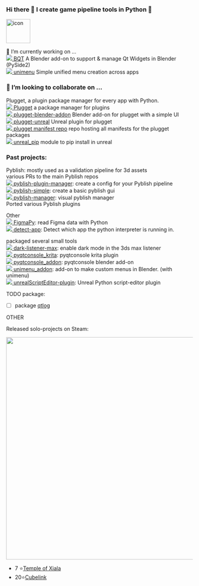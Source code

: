 ### Hi there 👋 I create game pipeline tools in Python 🐍
<img src="https://techstack-generator.vercel.app/python-icon.svg" alt="icon" width="65" height="65" />

🔭 I’m currently working on ...
<br>[![](https://img.shields.io/github/stars/techartorg/bqt?color=grey&label=%E2%AD%90&style=flat-square) BQT](https://github.com/techartorg/bqt) A Blender add-on to support & manage Qt Widgets in Blender (PySide2)
<br>[![](https://img.shields.io/github/stars/hannesdelbeke/unimenu?color=grey&label=%E2%AD%90&style=flat-square) unimenu](https://github.com/hannesdelbeke/unimenu) Simple unified menu creation across apps

### 👯 I’m looking to collaborate on ...
Plugget, a plugin package manager for every app with Python.
<br>[![](https://img.shields.io/github/stars/hannesdelbeke/plugget?color=grey&label=%E2%AD%90&style=flat-square) Plugget](https://github.com/hannesdelbeke/plugget) a package manager for plugins
<br>[![](https://img.shields.io/github/stars/hannesdelbeke/plugget-blender-addon?color=grey&label=%E2%AD%90&style=flat-square) plugget-blender-addon](https://github.com/hannesdelbeke/plugget-blender-addon) Blender add-on for plugget with a simple UI
<br>[![](https://img.shields.io/github/stars/hannesdelbeke/plugget-unreal?color=grey&label=%E2%AD%90&style=flat-square) plugget-unreal](https://github.com/hannesdelbeke/plugget-unreal) Unreal plugin for plugget
<br>[![](https://img.shields.io/github/stars/hannesdelbeke/plugget-pkgs?color=grey&label=%E2%AD%90&style=flat-square) plugget manifest repo](https://github.com/hannesdelbeke/plugget-pkgs) repo hosting all manifests for the plugget packages
<br>[![](https://img.shields.io/github/stars/hannesdelbeke/unreal_pip?color=grey&label=%E2%AD%90&style=flat-square) unreal_pip](https://github.com/hannesdelbeke//unreal_pip) module to pip install in unreal

### Past projects:

Pyblish: mostly used as a validation pipeline for 3d assets
<br>various PRs to the main Pyblish repos
<br>[![](https://img.shields.io/github/stars/hannesdelbeke/pyblish-plugin-manager?color=grey&label=%E2%AD%90&style=flat-square) pyblish-plugin-manager](https://github.com/hannesdelbeke/pyblish-plugin-manager): create a config for your Pyblish pipeline
<br>[![](https://img.shields.io/github/stars/hannesdelbeke/pyblish-simple?color=grey&label=%E2%AD%90&style=flat-square) pyblish-simple](https://github.com/hannesdelbeke/pyblish-simple): create a basic pyblish gui
<br>[![](https://img.shields.io/github/stars/hannesdelbeke/pyblish-manager?color=grey&label=%E2%AD%90&style=flat-square) pyblish-manager](https://github.com/hannesdelbeke/pyblish-manager): visual pyblish manager
<br>Ported various Pyblish plugins

Other
<br>[![](https://img.shields.io/github/stars/Amatobahn/FigmaPy?color=grey&label=%E2%AD%90&style=flat-square) FigmaPy](https://github.com/Amatobahn/FigmaPy): read Figma data with Python
<br>[![](https://img.shields.io/github/stars/hannesdelbeke/detect-app?color=grey&label=%E2%AD%90&style=flat-square) detect-app](https://github.com/hannesdelbeke/detect-app): Detect which app the python interpreter is running in.

packaged several small tools
<br>[![](https://img.shields.io/github/stars/hannesdelbeke/dark-listener-max?color=grey&label=%E2%AD%90&style=flat-square) dark-listener-max](https://github.com/hannesdelbeke/dark-listener-max): enable dark mode in the 3ds max listener
<br>[![](https://img.shields.io/github/stars/hannesdelbeke/pyqtconsole_krita?color=grey&label=%E2%AD%90&style=flat-square) pyqtconsole_krita](https://github.com/hannesdelbeke/pyqtconsole_krita): pyqtconsole krita plugin
<br>[![](https://img.shields.io/github/stars/hannesdelbeke/pyqtconsole_addon?color=grey&label=%E2%AD%90&style=flat-square) pyqtconsole_addon](https://github.com/hannesdelbeke/pyqtconsole_addon): pyqtconsole blender add-on
<br>[![](https://img.shields.io/github/stars/hannesdelbeke/unimenu_addon?color=grey&label=%E2%AD%90&style=flat-square) unimenu_addon](https://github.com/hannesdelbeke/unimenu_addon): add-on to make custom menus in Blender. (with unimenu)
<br>[![](https://img.shields.io/github/stars/hannesdelbeke/unrealScriptEditor-plugin?color=grey&label=%E2%AD%90&style=flat-square) unrealScriptEditor-plugin](https://github.com/hannesdelbeke/unrealScriptEditor-plugin): Unreal Python script-editor plugin


TODO package:
- [ ] package [qtlog](https://github.com/MaxRocamora/QtLog) 

OTHER

Released solo-projects on Steam: 

<img src="https://user-images.githubusercontent.com/3758308/228285884-4d2e6bad-ae3b-4d85-80ca-54a6eacc07cb.gif" width="600"></img>
- 7 ⭐[Temple of Xiala](https://store.steampowered.com/app/774411/Temple_of_Xiala/)
- 20⭐[Cubelink](https://store.steampowered.com/app/681620/Cube_Link/)

<!--
**hannesdelbeke/hannesdelbeke** is a ✨ _special_ ✨ repository because its `README.md` (this file) appears on your GitHub profile.

Here are some ideas to get you started:

- 🔭 I’m currently working on ...
- 🌱 I’m currently learning ...
- 👯 I’m looking to collaborate on ...
- 🤔 I’m looking for help with ...
- 💬 Ask me about ...
- 📫 How to reach me: ...
- 😄 Pronouns: ...
- ⚡ Fun fact: ...
-->
